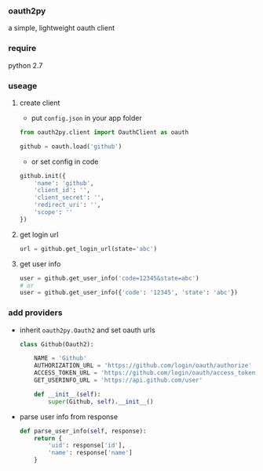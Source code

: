 ### oauth2py
a simple, lightweight oauth client

### require

python 2.7

### useage
1. create client  
    - put `config.json` in your app folder

    ```python
    from oauth2py.client import OauthClient as oauth

    github = oauth.load('github')
    ```
    - or set config in code 

    ```python
    github.init({
        'name': 'github',
        'client_id': '',
        'client_secret': '',
        'redirect_uri': '',
        'scope': ''
    })
    ```

2. get login url

    ```python
    url = github.get_login_url(state='abc')
    ```

3. get user info

    ```python
    user = github.get_user_info('code=12345&state=abc')
    # or
    user = github.get_user_info({'code': '12345', 'state': 'abc'})
    ```

### add providers
- inherit `oauth2py.Oauth2` and set oauth urls

    ```python
    class Github(Oauth2):

        NAME = 'Github'
        AUTHORIZATION_URL = 'https://github.com/login/oauth/authorize'
        ACCESS_TOKEN_URL = 'https://github.com/login/oauth/access_token'
        GET_USERINFO_URL = 'https://api.github.com/user'

        def __init__(self):
            super(Github, self).__init__()

    ```

- parse user info from response

    ```python
    def parse_user_info(self, response):
        return {
            'uid': response['id'],
            'name': response['name']
        }
    ```

